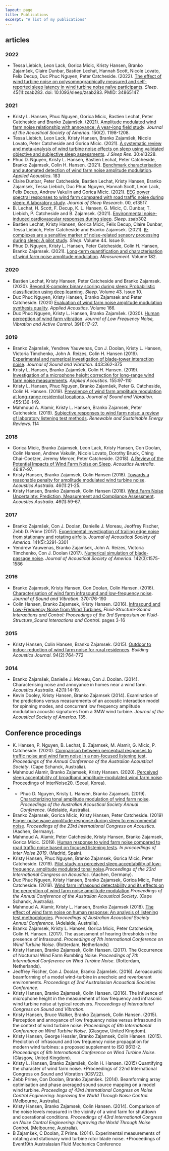 ```yaml
---
layout: page
title: Publications
excerpt: "A list of my publications"
---
```


## articles
### 2022

* Tessa Liebich, Leon Lack, Gorica Micic, Kristy Hansen, Branko Zajamšek, Claire Dunbar, Bastien Lechat, Hannah Scott, Nicole Lovato, Felix Decup, Duc Phuc Nguyen, Peter Catcheside. (2022). [The effect of wind turbine noise on polysomnographically measured and self-reported sleep latency in wind turbine noise naïve participants](http://dx.doi.org/10.1093/sleep/zsab283). *Sleep*. 45(1):zsab283. doi: 10.1093/sleep/zsab283. PMID: 34865147.

### 2021

* Kristy L. Hansen, Phuc Nguyen, Gorica Micic, Bastien Lechat, Peter Catcheside and Branko Zajamšek. (2021). [Amplitude modulated wind farm noise relationship with annoyance: A year-long field study](http://dx.doi.org/10.1121/10.0005849). *Journal of the Acoustical Society of America*. 150(2). 1198-1208. 
* Tessa Liebich, Leon Lack, Kristy Hansen, Branko Zajamšek, Nicole Lovato, Peter Catcheside and Gorica Micic. (2021). [A systematic review and meta-analysis of wind turbine noise effects on sleep using validated objective and subjective sleep assessments](http://dx.doi.org/10.1111/jsr.13228).  *J Sleep Res*. 30:e13228.
* Phuc D. Nguyen, Kristy L. Hansen, Bastien Lechat, Peter Catcheside, Branko Zajamsek, Colin H. Hansen. (2021). [Benchmark characterisation and automated detection of wind farm noise amplitude modulation](http://dx.doi.org/10.1016/j.apacoust.2021.108286). *Applied Acoustics*. 183
* Claire Dunbar, Peter Catcheside, Bastien Lechat, Kristy Hansen, Branko Zajamsek, Tessa Liebich, Duc Phuc Nguyen, Hannah Scott, Leon Lack, Felix Decup, Andrew Vakulin and Gorica Micic. (2021). [EEG power spectral responses to wind farm compared with road traffic noise during sleep: A laboratory study](http://dx.doi.org/10.1111/jsr.13517). *Journal of Sleep Research*. 00, e13517.
* B. Lechat, H. Scott, F. Decup, K. L. Hansen, G. Micic, C. Dunbar, T. Liebich, P. Catcheside and B. Zajamsek. (2021). [Environmental noise-induced cardiovascular responses during sleep](http://dx.doi.org/10.1093/sleep/zsab302). *Sleep*. zsab302
* Bastien Lechat, Kristy Hansen, Gorica Micic, Felix Decup, Claire Dunbar, Tessa Liebich, Peter Catcheside and Branko Zajamsek. (2021). [K-complexes are a sensitive marker of noise-related sensory processing during sleep: A pilot study](http://dx.doi.org/10.1093/sleep/zsab065). *Sleep*. Volume 44. Issue 9. 
* Phuc D. Nguyen, Kristy L. Hansen, Peter Catcheside, Colin H. Hansen, Branko Zajamsek. (2021). [Long-term quantification and characterisation of wind farm noise amplitude modulation](http://dx.doi.org/10.1016/j.measurement.2021.109678). *Measurement*. Volume 182.

### 2020
* Bastien Lechat, Kristy Hansen, Peter Catcheside and Branko Zajamsek. (2020). [Beyond K-complex binary scoring during sleep: Probabilistic classification using deep learning](http://dx.doi.org/10.1093/sleep/zsaa077). *Sleep*. Volume 43. Issue 10.
* Duc Phuc Nguyen, Kristy Hansen, Branko Zajamsek and Peter Catcheside. (2020) [Evaluation of wind farm noise amplitude modulation synthesis quality](http://dx.doi.org/10.1016/j.apacoust.2020.107349). *Applied Acoustics*.  Volume 166.
* Duc Phuc Nguyen, Kristy L. Hansen, Branko Zajamšek. (2020). [Human perception of wind farm vibration](http://dx.doi.org/10.1177/1461348419837115). *Journal of Low Frequency Noise, Vibration and Active Control*. 39(1):17-27.


### 2019
* Branko Zajamšek, Yendrew Yauwenas, Con J. Doolan, Kristy L. Hansen, Victoria Timchenko, John A. Reizes, Colin H. Hansen (2019). [Experimental and numerical investigation of blade-tower interaction noise](http://dx.doi.org/10.1016/j.jsv.2018.11.048). *Journal of Sound and Vibration*. 443:362-375
* Kristy L. Hansen, Branko Zajamšek, Colin H. Hansen. (2019). [Investigation of a microphone height correction for long-range wind farm noise measurements](https://doi.org/10.1016/j.apacoust.2019.05.015). *Applied Acoustics*. 155:97-110
* Kristy L. Hansen, Phuc Nguyen, Branko Zajamšek, Peter G. Catcheside, Colin H. Hansen. (2019). [Prevalence of wind farm amplitude modulation at long-range residential locations](https://doi.org/10.1016/j.jsv.2019.05.008). *Journal of Sound and Vibration*. 455:136-149.
* Mahmoud A. Alamir, Kristy L. Hansen, Branko Zajamsek, Peter Catcheside. (2019). [Subjective responses to wind farm noise: a review of laboratory listening test methods](https://doi.org/10.1016/j.rser.2019.109317). *Renewable and Sustainable Energy Reviews*. 114

### 2018

* Gorica Micic, Branko Zajamsek, Leon Lack, Kristy Hansen, Con Doolan, Colin Hansen, Andrew Vakulin, Nicole Lovato, Dorothy Bruck, Ching Chai-Coetzer, Jeremy Mercer, Peter Catcheside. (2018). [A Review of the Potential Impacts of Wind Farm Noise on Sleep](http://dx.doi.org/10.1007/s40857-017-0120-9). *Acoustics Australia*. 46:87–97.
* Kristy Hansen, Branko Zajamsek, Colin Hansen (2018). [Towards a reasonable penalty for amplitude modulated wind turbine noise](http://dx.doi.org/10.1007/s40857-018-0132-0). *Acoustics Australia*. 46(1):21-25.
* Kristy Hansen, Branko Zajamsek, Colin Hansen (2018). [Wind Farm Noise Uncertainty: Prediction, Measurement and Compliance Assessment](http://dx.doi.org/10.1007/s40857-017-0114-7). *Acoustics Australia*. 46(1):59-67.

### 2017

* Branko Zajamšek, Con J. Doolan, Danielle J. Moreau, Jeoffrey Fischer, Zebb D. Prime (2017). [Experimental investigation of trailing edge noise from stationary and rotating airfoils](http://dx.doi.org/10.1016/j.jsv.2016.02.001). *Journal of Acoustical Society of America*. 141(5):3291-3301
* Yendrew Yauwenas, Branko Zajamšek, John A. Reizes, Victoria Timchenko, Con J. Doolan (2017). [Numerical simulation of blade-passage noise](http://dx.doi.org/https://doi.org/10.1121/1.5003651). *Journal of Acoustical Society of America*. 142(3):1575-1586

### 2016

* Branko Zajamsek, Kristy Hansen, Con Doolan, Colin Hansen. (2016). [Characterisation of wind farm infrasound and low-frequency noise](https://doi.org/10.1121/1.5003651). *Journal of Sound and Vibration*. 370:176-190
* Colin Hansen, Branko Zajamsek, Kristy Hansen. (2016). [Infrasound and Low-Frequency Noise from Wind Turbines.](https://doi.org/10.1007/978-3-662-48868-3_1) *Fluid-Structure-Sound Interactions and Control: Proceedings of the 3rd Symposium on Fluid-Structure_Sound Interactions and Control*. pages 3-16

### 2015

* Kristy Hansen, Colin Hansen, Branko Zajamsek. (2015). [Outdoor to indoor reduction of wind farm noise for rural residences](https://doi.org/10.1016/j.buildenv.2015.06.017). *Building Acoustics Journal*. 94(2):764-772

### 2014

* Branko Zajamšek, Danielle J. Moreau, Con J. Doolan. (2014). Characterising noise and annoyance in homes near a wind farm. *Acoustics Australia*. 42(1):14-19.
* Kevin Dooley, Kristy Hansen, Branko Zajamsek (2014). Examination of the predictions versus measurements of an acoustic interaction model for spinning modes, and concurrent low frequency amplitude modulation acoustic signatures from a 3MW wind turbine. *Journal of the Acoustical Society of America*. 135.

## Conference procedings 

* K. Hansen, P. Nguyen, B. Lechat, B. Zajamsek, M. Alamir, G. Micic, P. Catcheside. (2020). [Comparison between perceptual responses to traffic noise and wind farm noise in a non-focused listening test](https://www.acoustics.asn.au/conference_proceedings/AAS2019/papers/p66.pdf). *Proceedings of the Annual Conference of the Australian Acoustical Society*. (Cape Schanck, Australia).
* Mahmoud Alamir, Branko Zajamsek, Kristy Hansen. (2020). [Perceived sleep acceptability of broadband amplitude-modulated wind farm noise](https://www.ingentaconnect.com/contentone/ince/incecp/2020/00000261/00000004/art00021). Proceedings of InterNoise20. (Seoul, Korea). 
* * Phuc D. Nguyen, Kristy L. Hansen, Branko Zajamsek. (2019). [Characterizing tonal amplitude modulation of wind farm noise](https://researchnow-admin.flinders.edu.au/ws/portalfiles/portal/20095773/p101.pdf). *Proceedings of the Australian Acoustical Society Annual Conference*. (Adelaide, Australia). 
* Branko Zajamsek, Gorica Micic, Kristy Hansen, Peter Catcheside. (2019) [Finger pulse wave amplitude response during sleep to environmental noise](http://publications.rwth-aachen.de/record/769615). *Proceedings of the 23rd International Congress on Acoustics*. (Aachen, Germany).
* Mahmoud A. Alamir, Peter Catcheside, Kristy Hansen, Branko Zajamsek, Gorica Micic. (2019). [Human response to wind farm noise compared to road traffic noise based on focused listening tests](https://researchnow-admin.flinders.edu.au/ws/portalfiles/portal/36254501/1552.pdf). *In proceedings of Inter Noise 2019*. (Madrid, Spain).
* Kristy Hansen, Phuc Nguyen, Branko Zajamsek, Gorica Micic, Peter Catcheside. (2019). [Pilot study on perceived sleep acceptability of low-frequency, amplitude modulated tonal noise](http://publications.rwth-aachen.de/record/769610).*Proceedings of the 23rd International Congress on Acoustics*. (Aachen, Germany).
* Duc Phuc Nguyen, Kristy Hansen, Branko Zajamsek, Gorica Micic, Peter Catcheside. (2019). [Wind farm infrasound detectability and its effects on the perception of wind farm noise amplitude modulation](https://www.acoustics.asn.au/conference_proceedings/AAS2019/papers/p80.pdf).*Proceedings of the Annual Conference of the Australian Acoustical Society*. (Cape Schanck, Australia).
* Mahmoud A. Alamir, Kristy L. Hansen, Branko Zajamsek (2018). [The effect of wind farm noise on human response: An analysis of listening test methodologies](https://researchnow-admin.flinders.edu.au/ws/portalfiles/portal/15689850/p103.pdf). *Proceedings of Australian Acoustical Society Annual Conference.* (Adelaide, Australia).
* Branko Zajamsek, Kristy L. Hansen, Gorica Micic, Peter Catcheside, Colin H. Hansen. (2017). The assessment of hearing thresholds in the presence of infrasound. *Proceedings of 7th International Conference on Wind Turbine Noise.* (Rotterdam, Netherlands)
* Kristy Hansen, Branko Zajamsek, Colin Hansen. (2017). The Occurrence of Nocturnal Wind Farm Rumbling Noise. *Proceedings of 7th International Conference on Wind Turbine Noise.* (Rotterdam, Netherlands).
* Jeoffrey Fischer, Con J. Doolan, Branko Zajamšek. (2016). Aeroacoustic beamforming of a model wind-turbine in anechoic and reverberant environments. *Proceedings of 2nd Australasian Acoustical Societies Conference.*
* Kristy Hansen, Branko Zajamsek, Colin Hansen. (2016). The influence of microphone height in the measurement of low frequency and infrasonic wind turbine noise at typical receivers. *Proceedings of International Congress on Sound and Vibration.*
* Kristy Hansen, Bruce Walker, Branko Zajamsek, Colin Hansen. (2015). Perception and annoyance of low frequency noise versus infrasound in the context of wind turbine noise. *Proceedings of 6th International Conference on Wind Turbine Noise*. (Glasgow, United Kingdom).
* Kristy Hansen, George Hessler, Branko Zajamsek, Colin Hansen. (2015). Prediction of infrasound and low frequency noise propagation for modern wind turbines: a proposed supplement to ISO 9613-2. *Proceedings of 6th International Conference on Wind Turbine Noise*. (Glasgow, United Kingdom).
* Kristy L. Hansen, Branko Zajamšek, Colin H. Hansen. (2015) Quantifying the character of wind farm noise. *Proceedings of 22nd International Congress on Sound and Vibration (ICSV22). 
* Zebb Prime, Con Doolan, Branko Zajamšek. (2014). Beamforming array optimisation and phase averaged sound source mapping on a model wind turbine. *Proceedings of 43rd International Congress on Noise Control Engineering: Improving the World Through Noise Control.* (Melbourne, Australia).
* Kristy Hansen, Branko Zajamsek, Colin Hansen. (2014). Comparison of the noise levels measured in the vicinity of a wind farm for shutdown and operational conditions. *Proceedings of 43rd International Congress on Noise Control Engineering: Improving the World Through Noise Control.* (Melbourne, Australia).
* B Zajamšek, C Doolan, Z Prime. (2014). Experimental measurements of rotating and stationary wind turbine rotor blade noise. *Proceedings of Event19th Australasian Fluid Mechanics Conference

